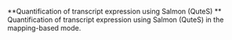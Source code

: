 **Quantification of transcript expression using Salmon (QuteS) **
Quantification of transcript expression using Salmon (QuteS) in the mapping-based mode.


